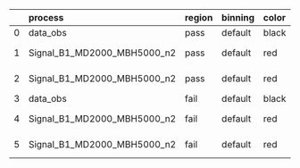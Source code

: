 |    | process                     | region   | binning   | color   | process_type   |   scale | variation   | source_filename                                                          | source_histname   | alias                           | title     |   combine_idx |     lnN |   shapes | syst_type   |   direction |   variation_alias |
|---:|:----------------------------|:---------|:----------|:--------|:---------------|--------:|:------------|:-------------------------------------------------------------------------|:------------------|:--------------------------------|:----------|--------------:|--------:|---------:|:------------|------------:|------------------:|
|  0 | data_obs                    | pass     | default   | black   | DATA           |       1 | nominal     | ./histograms_for_2DAlphabet_v14//BH_Data_train_B1_MD2000_MBH5000_n2.root | hpass             | Data_train_B1_MD2000_MBH5000_n2 | Data      |           nan | nan     |      nan | nan         |         nan |               nan |
|  1 | Signal_B1_MD2000_MBH5000_n2 | pass     | default   | red     | SIGNAL         |       1 | lumi        | ./histograms_for_2DAlphabet_v14//BH_Signal_B1_MD2000_MBH5000_n2.root     | hpass             | Signal_B1_MD2000_MBH5000_n2     | BH signal |           nan |   1.016 |      nan | lnN         |         nan |               nan |
|  2 | Signal_B1_MD2000_MBH5000_n2 | pass     | default   | red     | SIGNAL         |       1 | nominal     | ./histograms_for_2DAlphabet_v14//BH_Signal_B1_MD2000_MBH5000_n2.root     | hpass             | Signal_B1_MD2000_MBH5000_n2     | BH signal |           nan | nan     |      nan | nan         |         nan |               nan |
|  3 | data_obs                    | fail     | default   | black   | DATA           |       1 | nominal     | ./histograms_for_2DAlphabet_v14//BH_Data_train_B1_MD2000_MBH5000_n2.root | hfail             | Data_train_B1_MD2000_MBH5000_n2 | Data      |           nan | nan     |      nan | nan         |         nan |               nan |
|  4 | Signal_B1_MD2000_MBH5000_n2 | fail     | default   | red     | SIGNAL         |       1 | lumi        | ./histograms_for_2DAlphabet_v14//BH_Signal_B1_MD2000_MBH5000_n2.root     | hfail             | Signal_B1_MD2000_MBH5000_n2     | BH signal |           nan |   1.016 |      nan | lnN         |         nan |               nan |
|  5 | Signal_B1_MD2000_MBH5000_n2 | fail     | default   | red     | SIGNAL         |       1 | nominal     | ./histograms_for_2DAlphabet_v14//BH_Signal_B1_MD2000_MBH5000_n2.root     | hfail             | Signal_B1_MD2000_MBH5000_n2     | BH signal |           nan | nan     |      nan | nan         |         nan |               nan |